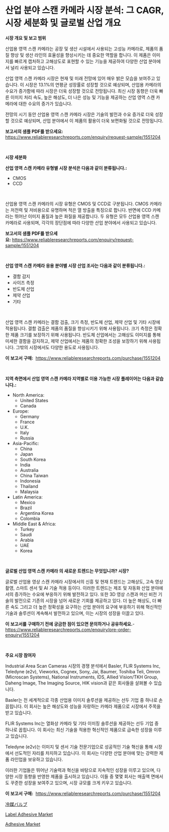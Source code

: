 <p><h1>산업 분야 스캔 카메라 시장 분석: 그 CAGR, 시장 세분화 및 글로벌 산업 개요</h1></p><p><strong>시장 개요 및 보고 범위</strong></p>
<p><p>산업용 영역 스캔 카메라는 공장 및 생산 시설에서 사용되는 고성능 카메라로, 제품의 품질 향상 및 생산 라인의 효율성을 향상시키는 데 중요한 역할을 합니다. 이 제품은 이미지를 빠르게 캡처하고 고해상도로 표현할 수 있는 기능을 제공하여 다양한 산업 분야에서 널리 사용되고 있습니다.</p><p>산업 영역 스캔 카메라 시장은 현재 및 미래 전망에 있어 매우 밝은 모습을 보여주고 있습니다. 이 시장은 13.1%의 연평균 성장률로 성장할 것으로 예상되며, 산업용 카메라의 수요가 증가함에 따라 시장은 더욱 성장할 것으로 전망됩니다. 최신 시장 동향은 더욱 빠른 이미지 처리 속도, 높은 해상도, 더 나은 성능 및 기능을 제공하는 산업 영역 스캔 카메라에 대한 수요의 증가가 있습니다.</p><p>전망의 시기 동안 산업용 영역 스캔 카메라 시장은 기술의 발전과 수요 증가로 더욱 성장할 것으로 예상되며, 산업 분야에서 이 제품의 활용이 더욱 보편화될 것으로 전망됩니다.</p></p>
<p><strong>보고서의 샘플 PDF를 받으세요:</strong> <a href="https://www.reliableresearchreports.com/enquiry/request-sample/1551204">https://www.reliableresearchreports.com/enquiry/request-sample/1551204</a></p>
<p>&nbsp;</p>
<p><strong>시장 세분화</strong></p>
<p><strong>산업 영역 스캔 카메라 유형별 시장 분석은 다음과 같이 분류됩니다.:</strong></p>
<p><ul><li>CMOS</li><li>CCD</li></ul></p>
<p>&nbsp;</p>
<p><p>산업용 영역 스캔 카메라의 시장 유형은 CMOS 및 CCD로 구분됩니다. CMOS 카메라는 저전력 및 저비용으로 유명하며 적은 열 방출을 특징으로 합니다. 반면에 CCD 카메라는 뛰어난 이미지 품질과 높은 화질을 제공합니다. 두 유형은 모두 산업용 영역 스캔 카메라로 사용되며, 각각의 장단점에 따라 다양한 산업 분야에서 사용되고 있습니다.</p></p>
<p><strong>보고서의 샘플 PDF를 받으세요:</strong>&nbsp;<a href="https://www.reliableresearchreports.com/enquiry/request-sample/1551204">https://www.reliableresearchreports.com/enquiry/request-sample/1551204</a></p>
<p>&nbsp;</p>
<p><strong> 산업 영역 스캔 카메라 응용 분야별 시장 산업 조사는 다음과 같이 분류됩니다.:</strong></p>
<p><ul><li>결함 감지</li><li>사이즈 측정</li><li>반도체 산업</li><li>제약 산업</li><li>기타</li></ul></p>
<p>&nbsp;</p>
<p><p>산업 영역 스캔 카메라는 결함 검출, 크기 측정, 반도체 산업, 제약 산업 및 기타 시장에 적용됩니다. 결함 검출은 제품의 품질을 향상시키기 위해 사용됩니다. 크기 측정은 정확한 제품 크기를 보장하기 위해 사용됩니다. 반도체 산업에서는 고해상도 이미지를 통해 미세한 결함을 감지하고, 제약 산업에서는 제품의 정확한 조성을 보장하기 위해 사용됩니다. 그밖의 시장에서도 다양한 용도로 사용됩니다.</p></p>
<p><strong>이 보고서 구매:</strong>&nbsp; <a href="https://www.reliableresearchreports.com/purchase/1551204">https://www.reliableresearchreports.com/purchase/1551204</a></p>
<p>&nbsp;</p>
<p><strong>지역 측면에서 산업 영역 스캔 카메라 지역별로 이용 가능한 시장 플레이어는 다음과 같습니다.:</strong></p>
<p><ul>
    <li>
        North America:
        <ul>
            <li>United States</li>
            <li>Canada</li>
        </ul>
    </li>
    <li>
        Europe:
        <ul>
            <li>Germany</li>
            <li>France</li>
            <li>U.K.</li>
            <li>Italy</li>
            <li>Russia</li>
        </ul>
    </li>
    <li>
        Asia-Pacific:
        <ul>
            <li>China</li>
            <li>Japan</li>
            <li>South Korea</li>
            <li>India</li>
            <li>Australia</li>
            <li>China Taiwan</li>
            <li>Indonesia</li>
            <li>Thailand</li>
            <li>Malaysia</li>
        </ul>
    </li>
    <li>
        Latin America:
        <ul>
            <li>Mexico</li>
            <li>Brazil</li>
            <li>Argentina Korea</li>
            <li>Colombia</li>
        </ul>
    </li>
    <li>
        Middle East & Africa:
        <ul>
            <li>Turkey</li>
            <li>Saudi</li>
            <li>Arabia</li>
            <li>UAE</li>
            <li>Korea</li>
        </ul>
    </li>
    </ul></p>
<p>&nbsp;</p>
<p><strong>글로벌 산업 영역 스캔 카메라 의 새로운 트렌드는 무엇입니까? 시장?</strong></p>
<p><p>글로벌 산업용 영상 스캔 카메라 시장에서의 신흥 및 현재 트렌드는 고해상도, 고속 영상 촬영, 스마트 센서 및 AI 기술 적용 등이다. 이러한 트렌드는 제조 및 자동화 산업 분야에서의 증가하는 수요에 부응하기 위해 발전하고 있다. 또한 3D 영상 스캔과 머신 비전 기술의 발전으로 기존의 시장을 넘어 새로운 기회를 제공하고 있다. 더 높은 해상도, 더 빠른 속도 그리고 더 높은 정확성을 요구하는 산업 분야의 요구에 부응하기 위해 혁신적인 기술과 솔루션이 계속해서 발전하고 있으며, 이는 시장의 성장을 이끌고 있다.</p></p>
<p><strong>이 보고서를 구매하기 전에 궁금한 점이 있으면 문의하거나 공유하세요.</strong>- <a href="https://www.reliableresearchreports.com/enquiry/pre-order-enquiry/1551204">https://www.reliableresearchreports.com/enquiry/pre-order-enquiry/1551204</a></p>
<p>&nbsp;</p>
<p><strong>주요 시장 참여자</strong></p>
<p><p>Industrial Area Scan Cameras 시장의 경쟁 분석에서 Basler, FLIR Systems Inc, Teledyne (e2v), Vieworks, Cognex, Sony, Jai, Baumer, Toshiba Teli, Omron (Microscan Systems), National Instruments, IDS, Allied Vision/TKH Group, Daheng Image, The Imaging Source, HIK vision과 같은 회사들을 살펴볼 수 있습니다.</p><p>Basler는 전 세계적으로 각종 산업용 이미지 솔루션을 제공하는 선두 기업 중 하나로 손꼽힙니다. 이 회사는 높은 해상도와 성능을 자랑하는 카메라 제품으로 시장에서 주목을 받고 있습니다.</p><p>FLIR Systems Inc는 열화상 카메라 및 기타 이미징 솔루션을 제공하는 선두 기업 중 하나로 꼽힙니다. 이 회사는 최신 기술을 적용한 혁신적인 제품으로 급속한 성장을 이루고 있습니다.</p><p>Teledyne (e2v)는 이미지 및 센서 기술 전문기업으로 성공적인 기술 혁신을 통해 시장에서 선도적인 자리를 차지하고 있습니다. 이 회사는 다양한 산업 분야에 맞는 강력한 제품 라인업을 보유하고 있습니다.</p><p>이러한 기업들은 뛰어난 기술력과 혁신을 바탕으로 지속적인 성장을 이루고 있으며, 다양한 시장 동향을 반영한 제품을 출시하고 있습니다. 이들 중 몇몇 회사는 매출액 면에서도 꾸준한 성장을 보여주고 있으며, 시장 규모를 크게 키우고 있습니다.</p></p>
<p><strong>이 보고서 구매:</strong>&nbsp;&nbsp;<a href="https://www.reliableresearchreports.com/purchase/1551204">https://www.reliableresearchreports.com/purchase/1551204</a></p>
<p><p><a href="https://github.com/ksxzwxabcuynh011/Market-Research-Report-List-1/blob/main/21589227535.md">冷媒バルブ</a></p><p><a href="https://invited-way-688.notion.site/Label-Adhesive-Market-Centers-on-Aspects-such-as-Market-Growth-Market-Share-Market-Opportunity-an-9d3726f352424d40ba0acf6a0342851f">Label Adhesive Market</a></p><p><a href="https://mire-aunt-385.notion.site/Adhesive-Market-Dynamics-2024-2031-Also-about-Its-Market-Trends-Projections-and-Opportunities-d7b2b1ff837f42b0981ad9c7356445e2">Adhesive Market</a></p></p>
